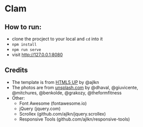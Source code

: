 # Clam

## How to run:

- clone the procject to your local and `cd` into it
- `npm install`
- `npm run serve`
- visit http://127.0.0.1:8080

## Credits

- The template is from [HTML5 UP](https://html5up.net/) by @ajlkn
- The photos are from [unsplash.com](https://unsplash.com/) by @dhaval, @giuvicente, @mitchures, @benkolde, @grakozy, @theformfitness
- Other:
	- Font Awesome (fontawesome.io)
	- jQuery (jquery.com)
	- Scrollex (github.com/ajlkn/jquery.scrollex)
	- Responsive Tools (github.com/ajlkn/responsive-tools)
